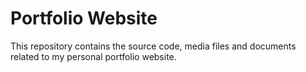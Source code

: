 # Portfolio Website
 This repository contains the source code, media files and documents related to my personal portfolio website.
